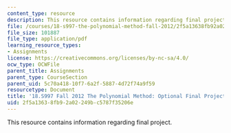 ```yaml
---
content_type: resource
description: This resource contains information regarding final project.
file: /courses/18-s997-the-polynomial-method-fall-2012/2f5a13638fb92a02249bc5787f35206e_MIT18_S997F12_projlist.pdf
file_size: 101887
file_type: application/pdf
learning_resource_types:
- Assignments
license: https://creativecommons.org/licenses/by-nc-sa/4.0/
ocw_type: OCWFile
parent_title: Assignments
parent_type: CourseSection
parent_uid: 5c70a418-10f7-6a2f-5887-4d72f74a9f59
resourcetype: Document
title: '18.S997 Fall 2012 The Polynomial Method: Optional Final Project'
uid: 2f5a1363-8fb9-2a02-249b-c5787f35206e
---
```

This resource contains information regarding final project.